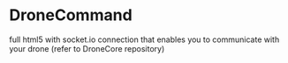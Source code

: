 # DroneCommand
full html5 with socket.io connection that enables you to communicate with your drone (refer to DroneCore repository)
